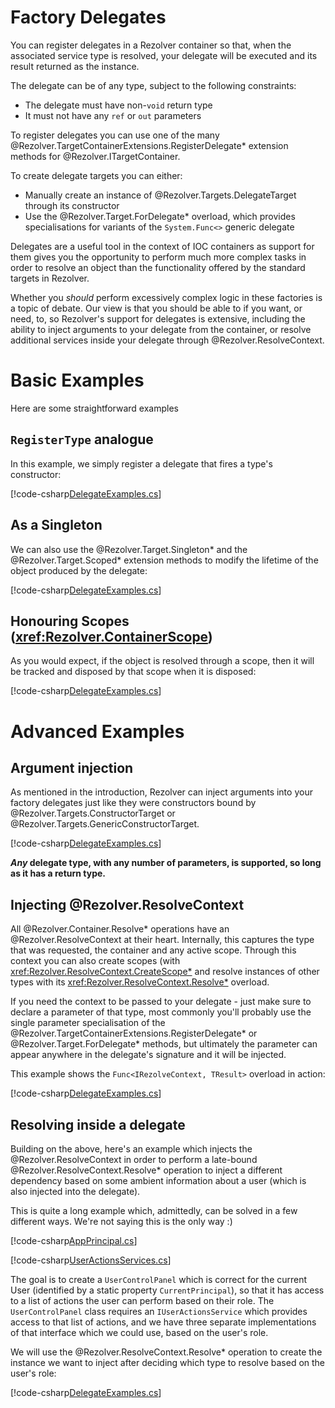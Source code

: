 ﻿# Factory Delegates

You can register delegates in a Rezolver container so that, when the associated service type is resolved, your
delegate will be executed and its result returned as the instance.

The delegate can be of any type, subject to the following constraints:

- The delegate must have non-`void` return type
- It must not have any `ref` or `out` parameters

To register delegates you can use one of the many @Rezolver.TargetContainerExtensions.RegisterDelegate* extension methods for @Rezolver.ITargetContainer.

To create delegate targets you can either:

- Manually create an instance of @Rezolver.Targets.DelegateTarget through its constructor
- Use the @Rezolver.Target.ForDelegate* overload, which provides specialisations for variants of the `System.Func<>` generic delegate

Delegates are a useful tool in the context of IOC containers as support for them gives you the opportunity to perform much more complex
tasks in order to resolve an object than the functionality offered by the standard targets in Rezolver.

Whether you *should* perform excessively complex logic in these factories is a topic of debate.  Our view is that
you should be able to if you want, or need, to, so Rezolver's support for delegates is extensive, including the ability to 
inject arguments to your delegate from the container, or resolve additional services inside your delegate through @Rezolver.ResolveContext.

# Basic Examples

Here are some straightforward examples

## `RegisterType` analogue

In this example, we simply register a delegate that fires a type's constructor:

[!code-csharp[DelegateExamples.cs](../../../../test/Rezolver.Tests.Examples/DelegateExamples.cs#example1)]

## As a Singleton

We can also use the @Rezolver.Target.Singleton* and the @Rezolver.Target.Scoped* extension methods to modify the lifetime of the
object produced by the delegate:

[!code-csharp[DelegateExamples.cs](../../../../test/Rezolver.Tests.Examples/DelegateExamples.cs#example2)]

## Honouring Scopes (<xref:Rezolver.ContainerScope>)

As you would expect, if the object is resolved through a scope, then it will be tracked and disposed by that scope when it is disposed:

[!code-csharp[DelegateExamples.cs](../../../../test/Rezolver.Tests.Examples/DelegateExamples.cs#example3)]

# Advanced Examples

## Argument injection

As mentioned in the introduction, Rezolver can inject arguments into your factory delegates just like they were constructors bound by 
@Rezolver.Targets.ConstructorTarget or @Rezolver.Targets.GenericConstructorTarget.

[!code-csharp[DelegateExamples.cs](../../../../test/Rezolver.Tests.Examples/DelegateExamples.cs#example10)]

**_Any_ delegate type, with any number of parameters, is supported, so long as it has a return type.**

## Injecting @Rezolver.ResolveContext

All @Rezolver.Container.Resolve* operations have an @Rezolver.ResolveContext at their heart.  Internally, this captures the
type that was requested, the container and any active scope.  Through this context you can also create scopes (with 
<xref:Rezolver.ResolveContext.CreateScope*> and resolve instances of other types with its <xref:Rezolver.ResolveContext.Resolve*> 
overload.

If you need the context to be passed to your delegate - just make sure to declare a parameter of that type, most commonly
you'll probably use the single parameter specialisation of the @Rezolver.TargetContainerExtensions.RegisterDelegate* or
@Rezolver.Target.ForDelegate* methods, but ultimately the parameter can appear anywhere in the delegate's signature and it will
be injected.

This example shows the `Func<IRezolveContext, TResult>` overload in action:

[!code-csharp[DelegateExamples.cs](../../../../test/Rezolver.Tests.Examples/DelegateExamples.cs#example11)]

## Resolving inside a delegate

Building on the above, here's an example which injects the @Rezolver.ResolveContext in order to perform a late-bound 
@Rezolver.ResolveContext.Resolve* operation to inject a different dependency based on some ambient information about a user (which
is also injected into the delegate).

This is quite a long example which, admittedly, can be solved in a few different ways.  We're not saying this is the only way :)

[!code-csharp[AppPrincipal.cs](../../../../test/Rezolver.Tests.Examples/Types/AppPrincipal.cs#example)]

[!code-csharp[UserActionsServices.cs](../../../../test/Rezolver.Tests.Examples/Types/UserActionsServices.cs#example)]

The goal is to create a `UserControlPanel` which is correct for the current User (identified by a static property `CurrentPrincipal`),
so that it has access to a list of actions the user can perform based on their role.  The `UserControlPanel` class requires an
`IUserActionsService` which provides access to that list of actions, and we have three separate implementations of that interface
which we could use, based on the user's role.

We will use the @Rezolver.ResolveContext.Resolve* operation to create the instance we want to inject after deciding which type to resolve
based on the user's role:

[!code-csharp[DelegateExamples.cs](../../../../test/Rezolver.Tests.Examples/DelegateExamples.cs#example12)]

